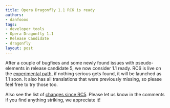 ```yaml
---
title: Opera Dragonfly 1.1 RC6 is ready
authors:
- danfoooo
tags:
- developer tools
- Opera Dragonfly 1.1
- Release Candidate
- dragonfly
layout: post
---
```

<p>After a couple of bugfixes and some newly found issues with pseudo-elements in release candidate 5, we now consider 1.1 ready. RC6 is live on the <a href="http://my.opera.com/dragonfly/blog/getting-opera-dragonfly-ready-for-opera-11/#enable">experimental path</a>, if nothing serious gets found, it will be launched as 1.1 soon. It also has all translations that were previously missing, so please feel free to try those too.</p>
<p>Also see the list of <a href="https://dragonfly.opera.com/app/stp-1/experimental/logs/4940.48c453e12e9f.log">changes since RC5</a>. Please let us know in the comments if you find anything striking, we appreciate it!</p>
